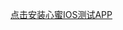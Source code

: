 [点击安装心蜜IOS测试APP](itms-services://?action=download-manifest&url=https://njms19841.github.io/xinmiapp/manifest.plist)
